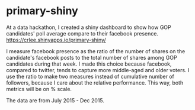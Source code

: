 # primary-shiny

At a data hackathon, I created a shiny dashboard to show how GOP candidates' poll average compare to their facebook presence. 
https://crlee.shinyapps.io/primary-shiny/


I measure facebook presence as the ratio of the number of shares on the candidate's facebook posts to the total number of shares among GOP candidates during that week. 
I made this choice because facebook, compared to twitter, tends to capture more middle-aged and older voters. I use the ratio to make two measures instead of cumulative number of followers, because I care about the relative performance. This way, both metrics will be on % scale.

The data are from July 2015 - Dec 2015.
